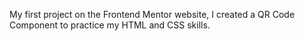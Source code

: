 My first project on the Frontend Mentor website, I created a QR Code Component to practice my HTML and CSS skills.
